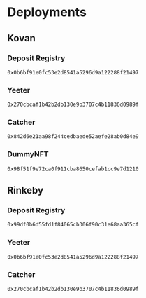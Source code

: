 # Deployments

## Kovan

### Deposit Registry

`0x0b6bf91e0fc53e2d8541a5296d9a122288f21497`

### Yeeter

`0x270cbcaf1b42b2db130e9b3707c4b11836d0989f`

### Catcher

`0x842d6e21aa98f244cedbaede52aefe28ab0d84e9`

### DummyNFT

`0x98f51f9e72ca0f911cba8650cefab1cc9e7d1210`

## Rinkeby

### Deposit Registry

`0x99df0b6d55fd1f84065cb306f90c31e68aa365cf`

### Yeeter

`0x0b6bf91e0fc53e2d8541a5296d9a122288f21497`

### Catcher

`0x270cbcaf1b42b2db130e9b3707c4b11836d0989f`



